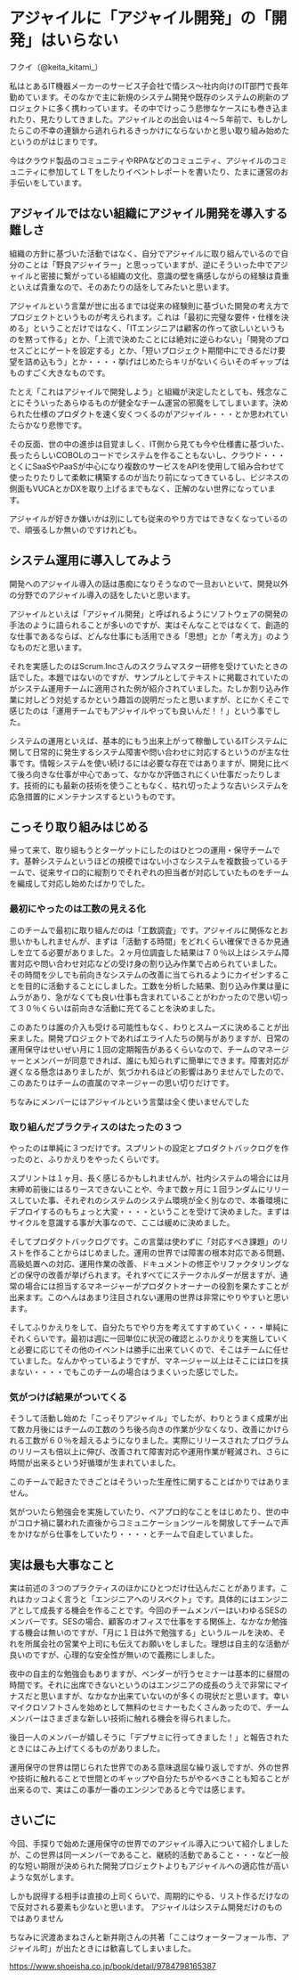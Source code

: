 # アジャイルに「アジャイル開発」の「開発」はいらない

<div class="flushright">フクイ（@keita_kitami_）</div>

私はとあるIT機器メーカーのサービス子会社で情シス〜社内向けのIT部門で長年勤めています。そのなかで主に新規のシステム開発や既存のシステムの刷新のプロジェクトに多く携わっています。その中でけっこう悲惨なケースにも巻き込まれたり、見たりしてきました。アジャイルとの出会いは４〜５年前で、もしかしたらこの不幸の連鎖から逃れられるきっかけにならないかと思い取り組み始めたというのがはじまりです。

今はクラウド製品のコミュニティやRPAなどのコミュニティ、アジャイルのコミュニティに参加してＬＴをしたりイベントレポートを書いたり、たまに運営のお手伝いをしています。

## アジャイルではない組織にアジャイル開発を導入する難しさ

組織の方針に基づいた活動ではなく、自分でアジャイルに取り組んでいるので自分のことは「野良アジャイラー」と思っっていますが、逆にそういった中でアジャイルと密接に繋がっている組織の文化、意識の壁を痛感しながらの経験は貴重といえば貴重なので、そのあたりの話をしてみたいと思います。

アジャイルという言葉が世に出るまでは従来の経験則に基づいた開発の考え方でプロジェクトというものが考えられます。これは「最初に完璧な要件・仕様を決める」ということだけではなく、「ITエンジニアは顧客の作って欲しいというものを黙って作る」とか、「上流で決めたことには絶対に逆らわない」「開発のプロセスごとにゲートを設定する」とか、「短いプロジェクト期間中にできるだけ要望を詰め込もう」とか・・・・挙げはじめたらキリがないくらいそのギャップはものすごく大きなものです。

たとえ「これはアジャイルで開発しよう」と組織が決定したとしても、残念なことにそういったあらゆるものが健全なチーム運営の邪魔をしてしまいます。決められた仕様のプロダクトを速く安くつくるのがアジャイル・・・とか思われていたらかなり悲惨です。

その反面、世の中の進歩は目覚ましく、IT側から見ても今や仕様書に基づいた、長ったらしいCOBOLのコードでシステムを作ることもないし、クラウド・・・とくにSaaSやPaaSが中心になり複数のサービスをAPIを使用して組み合わせて使ったりたりして柔軟に構築するのが当たり前になってきているし、ビジネスの側面もVUCAとかDXを取り上げるまでもなく、正解のない世界になっています。

アジャイルが好きか嫌いかは別にしても従来のやり方ではできなくなっているので、頑張るしか無いのですけれども。

## システム運用に導入してみよう

開発へのアジャイル導入の話は愚痴になりそうなので一旦おいといて、開発以外の分野でのアジャイル導入の話をしたいと思います。

アジャイルといえば「アジャイル開発」と呼ばれるようにソフトウェアの開発の手法のように語られることが多いのですが、実はそんなことではなくて、創造的な仕事であるならば、どんな仕事にも活用できる「思想」とか「考え方」のようなものだと思います。

それを実感したのはScrum.Incさんのスクラムマスター研修を受けていたときの話でした。本題ではないのですが、サンプルとしてテキストに掲載されていたのがシステム運用チームに適用された例が紹介されていました。たしか割り込み作業に対しどう対処するかという趣旨の説明だったと思いますが、とにかくそこで感じたのは「運用チームでもアジャイルやっても良いんだ！！」という事でした。

システムの運用といえば、基本的にもう出来上がって稼働しているITシステムに関して日常的に発生するシステム障害や問い合わせに対応するというのが主な仕事です。情報システムを使い続けるには必要な存在ではありますが、開発に比べて後ろ向きな仕事が中心であって、なかなか評価されにくい仕事だったりします。技術的にも最新の技術を使うこともなく、枯れ切ったような古いシステムを応急措置的にメンテナンスするというものです。



## こっそり取り組みはじめる
帰って来て、取り組もうとターゲットにしたのはひとつの運用・保守チームです。基幹システムというほどの規模ではない小さなシステムを複数扱っているチームで、従来サイロ的に縦割りでそれぞれの担当者が対応していたものをチームを編成して対応し始めたばかりでした。

### 最初にやったのは工数の見える化

このチームで最初に取り組んだのは「工数調査」です。アジャイルに関係なとお思いかもしれませんが、まずは「活動する時間」をどれくらい確保できるか見通しを立てる必要がありました。２ヶ月位調査した結果は７０％以上はシステム障害対応や問い合わせ対応などの受け身の割り込み作業で占められていました。
その時間を少しでも前向きなシステムの改善に当てられるようにカイゼンすることを目的に活動することにしました。工数を分析した結果、割り込み作業は量にムラがあり、急がなくても良い仕事も含まれていることがわかったので思い切って３０％くらいは前向きな活動に充てることを決めました。

このあたりは誰の介入も受ける可能性もなく、わりとスムーズに決めることが出来ました。開発プロジェクトであればエライ人たちの関与がありますが、日常の運用保守はせいぜい月に１回の定期報告があるくらいなので、チームのマネージャーとメンバーが同意できれば、誰にも知られずに簡単にできます。障害対応が遅くなる懸念はありましたが、気づかれるほどの影響はありませんでしたので、このあたりはチームの直属のマネージャーの思い切りだけです。

ちなみにメンバーにはアジャイルという言葉は全く使いませんでした

### 取り組んだプラクティスのはたったの３つ
やったのは単純に３つだけです。スプリントの設定とプロダクトバックログを作ったのと、ふりかえりをやったくらいです。

スプリントは１ヶ月、長く感じるかもしれませんが、社内システムの場合には月末締め前後にはるりースできないことや、今まで数ヶ月に１回ランダムにリリースしていた事、それぞれのシステムのシステム環境が全く別なので、本番環境にデプロイするのもちょっと大変・・・・ということを受けて決めました。まずはサイクルを意識する事が大事なので、ここは緩めに決めました。

そしてプロダクトバックログです。この言葉は使わずに「対応すべき課題」のリストを作ることからはじめました。運用の世界では障害の根本対応である問題、高級処置への対応、運用作業の改善、ドキュメントの修正やリファクタリングなどの保守の改善が挙げられます。それすべてにステークホルダーが居ますが、通常の場合には担当するマネージャーがプロダクトオーナーの役割を果たすことが出来ます。このへんはあまり注目されない運用の世界は非常にやりやすいと思います。

そしてふりかえりをして、自分たちでやり方を考えてすすめていく・・・単純にそれくらいです。最初は週に一回単位に状況の確認とふりかえりを実施していくと必要に応じてその他のイベントは勝手に出来ていくので、そこはチームに任せていました。なんかやっているようですが、マネージャー以上はそこには口を挟まない・・・・でもこのチームの場合はうまくいった感じでした。

### 気がつけば結果がついてくる

そうして活動し始めた「こっそりアジャイル」でしたが、わりとうまく成果が出て数カ月後にはチームの工数のうち後ろ向きの作業が少なくなり、改善にかけられる工数が６０％を超えるようになりました。実際にリリースされたプログラムのリリースも倍以上に伸び、改善されて障害対応や運用作業が軽減され、さらに時間が出来るという好循環が生まれていました。

このチームで起きたできごとはそういった生産性に関することばかりではありません。

気がついたら勉強会を実施していたり、ペアプロ的なことをはじめたり、世の中がコロナ禍に襲われた直後からコミュニケーションツールを開放してチームで声をかけながら仕事をしていたり・・・・とチームで自走していました。



## 実は最も大事なこと
実は前述の３つのプラクティスのほかにひとつだけ仕込んだことがあります。これはカッコよく言うと「エンジニアへのリスペクト」です。具体的にはエンジニアとして成長する機会を作ることです。今回のチームメンバーはいわゆるSESのメンバーです。SESの場合、顧客のオフィスで仕事をする関係上、なかなか勉強する機会は無いのですが、「月に１日は外で勉強する」というルールを決め、それを所属会社の営業や上司にも伝えてお願いをしました。理想は自主的な活動が良いのですが、心理的な安全性が無いので義務にしました。

夜中の自主的な勉強会もありますが、ベンダーが行うセミナーは基本的に昼間の時間です。それに出席できないというのはエンジニアの成長のうえで非常にマイナスだと思いますが、なかなか出来ていないのが多くの現状だと思います。幸いマイクロソフトさんを始めとして無料のセミナーもたくさんあったので、チームメンバーはさまざまな新しい技術に触れる機会を得られました。

後日一人のメンバーが嬉しそうに「デブサミに行ってきました！」と報告されたときにはこみ上げてくるものがありました。

運用保守の世界は閉じられた世界でのある意味退屈な繰り返しですが、外の世界や技術に触れることで世間とのギャップや自分たちがやるべきことも知ることが出来るので、実はこの事が一番のエンジンであると今では感じます。



## さいごに　　　
今回、手探りで始めた運用保守の世界でのアジャイル導入について紹介しましたが、この世界は同一メンバーであること、継続的活動であること・・・など一般的な短い期限が決められた開発プロジェクトよりもアジャイルへの適応性が高いような気がします。

しかも説得する相手は直接の上司くらいで、周期的にやる、リスト作るだけなので反対される要素も少ないと思います。
アジャイルはシステム開発だけのものではありません

ちなみに沢渡あまねさんと新井剛さんの共著「ここはウォーターフォール市、アジャイル町」が出たときには歓喜してしまいました。

https://www.shoeisha.co.jp/book/detail/9784798165387